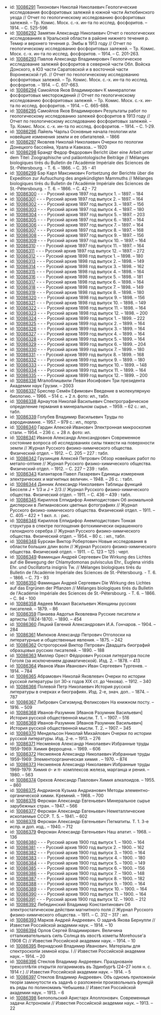 <ul>
<li>id: <a href="http://books.e-heritage.ru/book/10086291">10086291</a>	Тихонович Николай Николаевич Геологические исследования фосфоритовых залежей в южной части Актюбинского уезда // Отчет по геологическому исследованию фосфоритовых залежей. – Тр. Комис. Моск. с.-х. ин-та по исслед. фосфоритов. – 1914. – С. 525-596</li>
<li>id: <a href="http://books.e-heritage.ru/book/10086292">10086292</a>	Замятин Александр Николаевич Отчет о геологических исследованиях в Уральской области в районе нижнего течения р. Темир и верхнего течения р. Эмбы в 1913 году // Отчет по геологическому исследованию фосфоритовых залежей. – Тр. Комис. Моск. с.-х. ин-та по исслед. фосфоритов. – 1914. – С. 201-263.</li>
<li>id: <a href="http://books.e-heritage.ru/book/10086293">10086293</a>	Павлов Александр Владимирович Геологическое исследование залежей фосфоритов в северной части Обл. Войска Донского, в ЮЗ части Саратовской и в восточной части Воронежской губ. // Отчет по геологическому исследованию фосфоритовых залежей. – Тр. Комис. Моск. с.-х. ин-та по исслед. фосфоритов. – 1914. – С. 617-663.</li>
<li>id: <a href="http://books.e-heritage.ru/book/10086294">10086294</a>	Самойлов Яков Владимирович К минералогии фосфоритовых месторождений // Отчет по геологическому исследованию фосфоритовых залежей. – Тр. Комис. Моск. с.-х. ин-та по исслед. фосфоритов. – 1914. – С. 665-688.</li>
<li>id: <a href="http://books.e-heritage.ru/book/10086295">10086295</a>	Самойлов Яков Владимирович Результаты работ по геологическому исследованию залежей фосфоритов в 1913 году // Отчет по геологическому исследованию фосфоритовых залежей. – Тр. Комис. Моск. с.-х. ин-та по исслед. фосфоритов. – 1914. – С. 1-29.</li>
<li>id: <a href="http://books.e-heritage.ru/book/10086296">10086296</a>	Лайель Чарльз Основные начала геологии или новейшие изменения земли и ее обитателей. – 1866</li>
<li>id: <a href="http://books.e-heritage.ru/book/10086297">10086297</a>	Яковлев Николай Николаевич Очерки по геологии Донецкого бассейна, Урала и Кавказа.. – 1920</li>
<li>id: <a href="http://books.e-heritage.ru/book/10086298">10086298</a>	Брандт Федор Федорович Bericht über eine Arbeit unter dem Titel: Zoographische und paläontologische Beiträge // Mélanges biologiques tirés du Bulletin de l'Académie Impériale des Sciences de St.-Pétersbourg. - T. 6. – 1866. – C. 35 - 41</li>
<li>id: <a href="http://books.e-heritage.ru/book/10086299">10086299</a>	Бэр Карл Максимович Fortsetzung der Berichte über die Expedition zur Aufsuchung des angekündigten Mammuths // Mélanges biologiques tirés du Bulletin de l'Académie Impériale des Sciences de St.-Pétersbourg. - T. 6. – 1866. – C. 42 - 72</li>
<li>id: <a href="http://books.e-heritage.ru/book/10086300">10086300</a>	- - - Русский архив 1897 год выпуск 1. – 1897. – 184</li>
<li>id: <a href="http://books.e-heritage.ru/book/10086301">10086301</a>	- - - Русский архив 1897 год выпуск 2. – 1897. – 164</li>
<li>id: <a href="http://books.e-heritage.ru/book/10086302">10086302</a>	- - - Русский архив 1897 год выпуск 3. – 1897. – 156</li>
<li>id: <a href="http://books.e-heritage.ru/book/10086303">10086303</a>	- - - Русский архив 1897 год выпуск 4. – 1897. – 180</li>
<li>id: <a href="http://books.e-heritage.ru/book/10086304">10086304</a>	- - - Русский архив 1897 год выпуск 5. – 1897. – 203</li>
<li>id: <a href="http://books.e-heritage.ru/book/10086305">10086305</a>	- - - Русский архив 1897 год выпуск 6. – 1897. – 164</li>
<li>id: <a href="http://books.e-heritage.ru/book/10086306">10086306</a>	- - - Русский архив 1897 год выпуск 7. – 1897. – 164</li>
<li>id: <a href="http://books.e-heritage.ru/book/10086307">10086307</a>	- - - Русский архив 1897 год выпуск 8. – 1897. – 168</li>
<li>id: <a href="http://books.e-heritage.ru/book/10086308">10086308</a>	- - - Русский архив 1897 год выпуск 9. – 1897. – 156</li>
<li>id: <a href="http://books.e-heritage.ru/book/10086309">10086309</a>	- - - Русский архив 1897 год выпуск 10. – 1897. – 164</li>
<li>id: <a href="http://books.e-heritage.ru/book/10086310">10086310</a>	- - - Русский архив 1897 год выпуск 11. – 1897. – 164</li>
<li>id: <a href="http://books.e-heritage.ru/book/10086311">10086311</a>	- - - Русский архив 1897 год выпуск 12. – 1897. – 272</li>
<li>id: <a href="http://books.e-heritage.ru/book/10086312">10086312</a>	- - - Русский архив 1898 год выпуск 1. – 1898. – 180</li>
<li>id: <a href="http://books.e-heritage.ru/book/10086313">10086313</a>	- - - Русский архив 1898 год выпуск 2. – 1898. – 149</li>
<li>id: <a href="http://books.e-heritage.ru/book/10086314">10086314</a>	- - - Русский архив 1898 год выпуск 3. – 1898. – 162</li>
<li>id: <a href="http://books.e-heritage.ru/book/10086315">10086315</a>	- - - Русский архив 1898 год выпуск 4. – 1898. – 164</li>
<li>id: <a href="http://books.e-heritage.ru/book/10086316">10086316</a>	- - - Русский архив 1898 год выпуск 5. – 1898. – 181</li>
<li>id: <a href="http://books.e-heritage.ru/book/10086317">10086317</a>	- - - Русский архив 1898 год выпуск 6. – 1898. – 164</li>
<li>id: <a href="http://books.e-heritage.ru/book/10086318">10086318</a>	- - - Русский архив 1898 год выпуск 7. – 1898. – 149</li>
<li>id: <a href="http://books.e-heritage.ru/book/10086319">10086319</a>	- - - Русский архив 1898 год выпуск 8. – 1898. – 180</li>
<li>id: <a href="http://books.e-heritage.ru/book/10086320">10086320</a>	- - - Русский архив 1898 год выпуск 9. – 1898. – 156</li>
<li>id: <a href="http://books.e-heritage.ru/book/10086321">10086321</a>	- - - Русский архив 1898 год выпуск 10. – 1898. – 149</li>
<li>id: <a href="http://books.e-heritage.ru/book/10086322">10086322</a>	- - - Русский архив 1898 год выпуск 11. – 1898. – 164</li>
<li>id: <a href="http://books.e-heritage.ru/book/10086323">10086323</a>	- - - Русский архив 1898 год выпуск 12. – 1898. – 200</li>
<li>id: <a href="http://books.e-heritage.ru/book/10086324">10086324</a>	- - - Русский архив 1899 год выпуск 1. – 1899. – 222</li>
<li>id: <a href="http://books.e-heritage.ru/book/10086325">10086325</a>	- - - Русский архив 1899 год выпуск 2. – 1899. – 164</li>
<li>id: <a href="http://books.e-heritage.ru/book/10086326">10086326</a>	- - - Русский архив 1899 год выпуск 3. – 1899. – 164</li>
<li>id: <a href="http://books.e-heritage.ru/book/10086327">10086327</a>	- - - Русский архив 1899 год выпуск 4. – 1899. – 164</li>
<li>id: <a href="http://books.e-heritage.ru/book/10086328">10086328</a>	- - - Русский архив 1899 год выпуск 5. – 1899. – 164</li>
<li>id: <a href="http://books.e-heritage.ru/book/10086329">10086329</a>	- - - Русский архив 1899 год выпуск 6. – 1899. – 204</li>
<li>id: <a href="http://books.e-heritage.ru/book/10086330">10086330</a>	- - - Русский архив 1899 год выпуск 7. – 1899. – 180</li>
<li>id: <a href="http://books.e-heritage.ru/book/10086331">10086331</a>	- - - Русский архив 1899 год выпуск 8. – 1899. – 168</li>
<li>id: <a href="http://books.e-heritage.ru/book/10086332">10086332</a>	- - - Русский архив 1899 год выпуск 9. – 1899. – 180</li>
<li>id: <a href="http://books.e-heritage.ru/book/10086333">10086333</a>	- - - Русский архив 1899 год выпуск 10. – 1899. – 148</li>
<li>id: <a href="http://books.e-heritage.ru/book/10086334">10086334</a>	- - - Русский архив 1899 год выпуск 11. – 1899. – 164</li>
<li>id: <a href="http://books.e-heritage.ru/book/10086335">10086335</a>	- - - Русский архив 1899 год выпуск 12. – 1899. – 200</li>
<li>id: <a href="http://books.e-heritage.ru/book/10086336">10086336</a>	Мгалоблишвили Леван Иосифович Три президента Академии наук Грузии. – 2003</li>
<li>id: <a href="http://books.e-heritage.ru/book/10086337">10086337</a>	Бреслер Семён Ефимович Введение в молекулярную биологию. – 1966. – 514 с. + 2 л. фото: ил., табл.</li>
<li>id: <a href="http://books.e-heritage.ru/book/10086338">10086338</a>	Арнаутов Николай Васильевич Спектрографическое определение германия в минеральном сырье. – 1959. – 62 с.: ил., табл.</li>
<li>id: <a href="http://books.e-heritage.ru/book/10086339">10086339</a>	Голубев Владимир Васильевич Труды по аэродинамике. – 1957. – 979 с.: ил., портр.</li>
<li>id: <a href="http://books.e-heritage.ru/book/10086340">10086340</a>	Гардин Алексей Иванович Электронная микроскопия стали. – 1954. – 236 с. + 28 л. фото: ил.</li>
<li>id: <a href="http://books.e-heritage.ru/book/10086341">10086341</a>	Иванов Александр Александрович Современное состояние вопроса об исследованиях силы тяжести на поверхности земли // Журнал Русского физико-химического общества. Физический отдел. – 1912. – С. 205 – 227 : табл.</li>
<li>id: <a href="http://books.e-heritage.ru/book/10086342">10086342</a>	Грузинцев Алексей Петрович Обзор новейших работ по метало-оптике // Журнал Русского физико-химического общества. Физический отдел. – 1912. – С. 227 – 239 : табл.</li>
<li>id: <a href="http://books.e-heritage.ru/book/10086343">10086343</a>	Калантаров Павел Лазаревич Единицы измерения электрических и магнитных величин. – 1948. – 26 с. : табл.</li>
<li>id: <a href="http://books.e-heritage.ru/book/10086344">10086344</a>	Динник Александр Николаевич Таблицы функций Бесселя J + 1/3 и J + 2/3 // Журнал Русского физико-химического общества. Физический отдел. – 1911. – С. 436 – 439 : табл.</li>
<li>id: <a href="http://books.e-heritage.ru/book/10086345">10086345</a>	Кириллов Елпидифор Анемподистович Об аномальной дисперсии в Липмановских цветных фотографиях // Журнал Русского физико-химического общества. Физический отдел. – 1911. – С. 405 – 422 + 1 вкл. л. : рис.</li>
<li>id: <a href="http://books.e-heritage.ru/book/10086346">10086346</a>	Кириллов Елпидифор Анемподистович Тонкая структура в спектре поглощения фотохимически окрашенного галоидного серебра // Журнал Русского физико-химического общества. Физический отдел. – 1954. – 80 с. : ил., табл.</li>
<li>id: <a href="http://books.e-heritage.ru/book/10086348">10086348</a>	Бурсиан Виктор Робертович Новые исследования в области больших длин волн // Журнал Русского физико-химического общества. Физический отдел. – 1911. – С. 123 – 125 : черт.</li>
<li>id: <a href="http://books.e-heritage.ru/book/10086349">10086349</a>	Фаминцын Андрей Сергеевич Die Wirkung des Lichtes auf die Bewegung der Chlamydomonas pulvisculus Ehr., Euglena viridis Ehr. und Oscillatorta insignis Tw. // Mélanges biologiques tirés du Bulletin de l'Académie Impériale des Sciences de St.-Pétersbourg. - T. 6. – 1866. – C. 73 - 93</li>
<li>id: <a href="http://books.e-heritage.ru/book/10086350">10086350</a>	Фаминцын Андрей Сергеевич Die Wirkung des Lichtes auf das Ergrünen der Pflanzen // Mélanges biologiques tirés du Bulletin de l'Académie Impériale des Sciences de St.-Pétersbourg. - T. 6. – 1866. – C. 94 - 100</li>
<li>id: <a href="http://books.e-heritage.ru/book/10086358">10086358</a>	Авдеев Михаил Васильевич Женщины русских писателей. – 1879. – 86</li>
<li>id: <a href="http://books.e-heritage.ru/book/10086359">10086359</a>	Панаева Авдотья Яковлевна Русские писатели и артисты (1824-1870). – 1890. – 454</li>
<li>id: <a href="http://books.e-heritage.ru/book/10086360">10086360</a>	Ляцкий Евгений Александрович И.А. Гончаров. – 1904. – 284</li>
<li>id: <a href="http://books.e-heritage.ru/book/10086361">10086361</a>	Милюков Александр Петрович Отголоски на литературные и общественные явления. – 1875. – 242</li>
<li>id: <a href="http://books.e-heritage.ru/book/10086362">10086362</a>	Острогорский Виктор Петрович Двадцать биографий образцовых русских писателей. – 1890. – 188</li>
<li>id: <a href="http://books.e-heritage.ru/book/10086363">10086363</a>	Миллер Орест Фёдорович Русская литература после Гоголя (за исключением драматической). Изд. 2. – 1878. – 413</li>
<li>id: <a href="http://books.e-heritage.ru/book/10086364">10086364</a>	Иванов Иван Иванович Иван Сергеевич Тургенев. – 1914. – 784</li>
<li>id: <a href="http://books.e-heritage.ru/book/10086365">10086365</a>	Абрамович Николай Яковлевич Очерки по истории русской литературы (от 30-х годов XIX ст. до Чехова). – 1912. – 340</li>
<li>id: <a href="http://books.e-heritage.ru/book/10086366">10086366</a>	Полевой Петр Николаевич История русской литературы в очерках и биографиях. Изд. 2-е, знач. доп.. – 1874. – 787</li>
<li>id: <a href="http://books.e-heritage.ru/book/10086367">10086367</a>	Либрович Сигизмунд Феликсович На книжном посту. – 1916. – 509</li>
<li>id: <a href="http://books.e-heritage.ru/book/10086368">10086368</a>	Иванов-Разумник [Иванов Разумник Васильевич] История русской общественной мысли. Т. 1. – 1907. – 516</li>
<li>id: <a href="http://books.e-heritage.ru/book/10086369">10086369</a>	Иванов-Разумник [Иванов Разумник Васильевич] История русской общественной мысли. Т. 2. – 1907. – 345</li>
<li>id: <a href="http://books.e-heritage.ru/book/10086370">10086370</a>	Мендельсон Николай Михайлович Очерки по истории русской литературы. Изд. 2-е. – 1913. – 276</li>
<li>id: <a href="http://books.e-heritage.ru/book/10086371">10086371</a>	Несмеянов Александр Николаевич Избранные труды 1959-1969: Химия ферроцена. – 1969. – 606</li>
<li>id: <a href="http://books.e-heritage.ru/book/10086372">10086372</a>	Несмеянов Александр Николаевич Избранные труды 1959-1969: Элементоорганическая химия . – 1970. – 874</li>
<li>id: <a href="http://books.e-heritage.ru/book/10086373">10086373</a>	Несмеянов Александр Николаевич Избранные труды 1969-1979: Химия σ- и π- комплексов железа, марганца и рения. – 1980. – 563</li>
<li>id: <a href="http://books.e-heritage.ru/book/10086374">10086374</a>	Орехов Александр Павлович Химия алкалоидов. – 1955. – 860</li>
<li>id: <a href="http://books.e-heritage.ru/book/10086375">10086375</a>	Андрианов Кузьма Андрианович Методы элементно-органической химии. Кремний. – 1968. – 700</li>
<li>id: <a href="http://books.e-heritage.ru/book/10086376">10086376</a>	Ферсман Александр Евгеньевич Минеральное сырье зарубежных стран. – 1947. – 566</li>
<li>id: <a href="http://books.e-heritage.ru/book/10086377">10086377</a>	Ферсман Александр Евгеньевич Неметаллические ископаемые СССР. Т. 5. – 1941. – 602</li>
<li>id: <a href="http://books.e-heritage.ru/book/10086378">10086378</a>	Ферсман Александр Евгеньевич Пегматиты. Т. 1. 3-е испр. и доп. изд.. – 1940. – 712</li>
<li>id: <a href="http://books.e-heritage.ru/book/10086379">10086379</a>	Ферсман Александр Евгеньевич Наш апатит. – 1968. – 136</li>
<li>id: <a href="http://books.e-heritage.ru/book/10086380">10086380</a>	- - - Русский архив 1900 год выпуск 1. – 1900. – 164</li>
<li>id: <a href="http://books.e-heritage.ru/book/10086381">10086381</a>	- - - Русский архив 1900 год выпуск 2. – 1900. – 162</li>
<li>id: <a href="http://books.e-heritage.ru/book/10086382">10086382</a>	- - - Русский архив 1900 год выпуск 3. – 1900. – 164</li>
<li>id: <a href="http://books.e-heritage.ru/book/10086383">10086383</a>	- - - Русский архив 1900 год выпуск 4. – 1900. – 180</li>
<li>id: <a href="http://books.e-heritage.ru/book/10086384">10086384</a>	- - - Русский архив 1900 год выпуск 5. – 1900. – 149</li>
<li>id: <a href="http://books.e-heritage.ru/book/10086385">10086385</a>	- - - Русский архив 1900 год выпуск 6. – 1900. – 156</li>
<li>id: <a href="http://books.e-heritage.ru/book/10086386">10086386</a>	- - - Русский архив 1900 год выпуск 7. – 1900. – 148</li>
<li>id: <a href="http://books.e-heritage.ru/book/10086387">10086387</a>	- - - Русский архив 1900 год выпуск 8. – 1900. – 182</li>
<li>id: <a href="http://books.e-heritage.ru/book/10086388">10086388</a>	- - - Русский архив 1900 год выпуск 9. – 1900. – 164</li>
<li>id: <a href="http://books.e-heritage.ru/book/10086389">10086389</a>	- - - Русский архив 1900 год выпуск 10. – 1900. – 164</li>
<li>id: <a href="http://books.e-heritage.ru/book/10086390">10086390</a>	- - - Русский архив 1900 год выпуск 11. – 1900. – 164</li>
<li>id: <a href="http://books.e-heritage.ru/book/10086391">10086391</a>	- - - Русский архив 1900 год выпуск 12. – 1900. – 212</li>
<li>id: <a href="http://books.e-heritage.ru/book/10086392">10086392</a>	Лебединский Владимир Константинович Об электростатическом действии магнитного поля // Журнал Русского физико-химического общества. – 1911. – С. 312 – 317 : ил.</li>
<li>id: <a href="http://books.e-heritage.ru/book/10086393">10086393</a>	Марков Андрей Андреевич. О задачѣ Якова Бернулли // Известия Российской академии наук. – 1914. – 10</li>
<li>id: <a href="http://books.e-heritage.ru/book/10086394">10086394</a>	Орлов Сергей Владимирович. Величина отталкивательныхъ силъ Солнца въ хвостѣ кометы Morehouse'a (1908 С) // Известия Российской академии наук. – 1914. – 10</li>
<li>id: <a href="http://books.e-heritage.ru/book/10086395">10086395</a>	Вернадский Владимир Иванович. Матерiалы для спектроскопiи земной коры. I // Известия Российской академии наук. – 1914. – 20</li>
<li>id: <a href="http://books.e-heritage.ru/book/10086396">10086396</a>	Стеклов Владимир Андреевич. Празднованiе трехсотлѣтiя открытiя логариѳмовъ въ Эдинбургѣ (24–27 iюля н. с. 1914 г.) // Известия Российской академии наук. – 1914. – 5</li>
<li>id: <a href="http://books.e-heritage.ru/book/10086397">10086397</a>	Стеклов Владимир Андреевич. Объ одномъ приложенiи теорiи замкнутости къ задачѣ о разложенiи произвольныхъ функцiй въ ряды по полиномамъ Чебышева // Известия Российской академии наук. – 1913. – 6</li>
<li>id: <a href="http://books.e-heritage.ru/book/10086398">10086398</a>	Белопольский Аристарх Аполлонович. Современныя задачи Астрономiи // Известия Российской академии наук. – 1913. – 22</li>
</ul>
